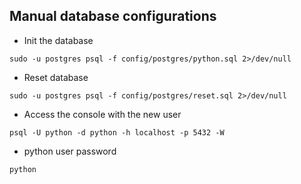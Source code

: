 ## Manual database configurations

* Init the database
```shell
sudo -u postgres psql -f config/postgres/python.sql 2>/dev/null
```
* Reset database
```shell
sudo -u postgres psql -f config/postgres/reset.sql 2>/dev/null
```
* Access the console with the new user
```shell
psql -U python -d python -h localhost -p 5432 -W
```
* python user password
```
python
```
